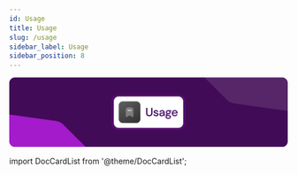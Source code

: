 ```yaml
---
id: Usage
title: Usage
slug: /usage
sidebar_label: Usage
sidebar_position: 8
---
```

![Usage](/docs/data/usage.png)

import DocCardList from '@theme/DocCardList';

<DocCardList />
